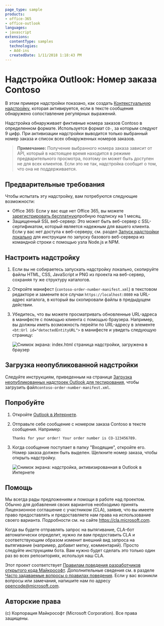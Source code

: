```yaml
---
page_type: sample
products:
- office-365
- office-outlook
languages:
- javascript
extensions:
  contentType: samples
  technologies:
  - Add-ins
  createdDate: 1/11/2018 1:18:43 PM
---
```

# Надстройка Outlook: Номер заказа Contoso

В этом примере надстройки показано, как создать [Контекстуальную надстройку](https://docs.microsoft.com/en-us/outlook/add-ins/contextual-outlook-add-ins), которая активируется, если в тексте сообщения обнаружено сопоставление регулярных выражений.

Надстройка обнаруживает фиктивные номера заказов Contoso в определенном формате. Используется формат `CO-`, за которым следуют 9 цифр. При активизации надстройки выводится только выбранный номер заказа и список всех обнаруженных номеров заказов.

> **Примечание:** Получение выбранного номера заказа зависит от API, который в настоящее время находится в режиме предварительного просмотра, поэтому он может быть доступен не для всех клиентов. Если это не так, надстройка сообщит о том, что она не поддерживается.

## Предварительные требования

Чтобы испытать эту надстройку, вам потребуются следующие возможности:

- Office 365: Если у вас еще нет Office 365, вы можете [зарегистрировать бесплатную](http://office.microsoft.com/en-us/try/?WT%2Eintid1=ODC%5FENUS%5FFX101785584%5FXT104056786)пробную подписку на 1 месяц.
- Защищенный SSL веб-сервер: Это может быть веб-сервер с SSL-сертификатом, который является надежным для вашего клиента. Если у вас нет доступа к веб-серверу, см. раздел [Запуск надстройки локально](running-locally.md) для инструкции по запуску базового веб-сервера из командной строки с помощью узла Node.js и NPM.

## Настроить надстройку

1. Если вы не собираетесь запускать надстройку локально, скопируйте файлы HTML, CSS, JavaScript и PNG из проекта на веб-сервер, сохраняя ту же структуру каталогов.
1. Откройте манифест (`contoso-order-number-manifest.xml`) в текстовом редакторе и замените все случаи `https://localhost:8080` на URL-адрес каталога, в который вы скопировали файлы в предыдущем действии.
1. Убедитесь, что вы можете просматривать обновленные URL-адреса в манифесте с помощью клиента с помощью браузера. Например, вы должны иметь возможность перейти по URL-адресу в элементе `<bt:Url id="detectedEntityURL">` в манифесте и увидеть следующую страницу:

    ![Снимок экрана: index.html страница надстройки, загружена в браузер](readme-images/browse-to-add-in.PNG)

## Загрузка неопубликованной надстройки

Следуйте инструкциям, приведенным на странице [Загрузка неопубликованных надстроек Outlook для тестирования](https://docs.microsoft.com/en-us/outlook/add-ins/sideload-outlook-add-ins-for-testing), чтобы загрузить файл`contoso-order-number-manifest.xml`.

## Попробуйте

1. Откройте [Outlook в Интернете](https://outlook.office.com).
1. Отправьте себе сообщение с номером заказа Contoso в тексте сообщения. Например:

    ```
    Thanks for your order! Your order number is CO-123456789.
    ```
1. Когда сообщение поступает в папку "Входящие", откройте его. Номер заказа должен быть выделен. Щелкните номер заказа, чтобы открыть надстройку.

    ![Снимок экрана: надстройка, активизированная в Outlook в Интернете](readme-images/add-in-activated.PNG)

## Помощь

Мы всегда рады предложениям и помощи в работе над проектом.
Обычно для добавления своих вариантов необходимо принять Лицензионное соглашение с участником (CLA), заявив, что вы имеете право предоставлять и предоставляете нам права на использование своего варианта.
Подробности см. на сайте https://cla.microsoft.com.

Когда вы будете отправлять запрос на вытягивание, CLA-бот автоматически определит, нужно ли вам предоставить CLA и соответствующим образом изменит внешний вид запроса на вытягивание (например, добавит метку, комментарий).
Просто следуйте инструкциям бота.
Вам нужно будет сделать это только один раз во всех репозиториях, используя наш CLA.

Этот проект соответствует [Правилам поведения разработчиков открытого кода Майкрософт](https://opensource.microsoft.com/codeofconduct/).
Дополнительные сведения см. в разделе [Часто задаваемые вопросы о правилах поведения](https://opensource.microsoft.com/codeofconduct/faq/).
Если у вас возникли вопросы или замечания, напишите нам по адресу [opencode@microsoft.com](mailto:opencode@microsoft.com).

## Авторские права

(c) Корпорация Майкрософт (Microsoft Corporation). Все права защищены.